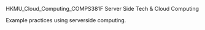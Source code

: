 HKMU_Cloud_Computing_COMPS381F
Server Side Tech &amp; Cloud Computing


Example practices using serverside computing.
